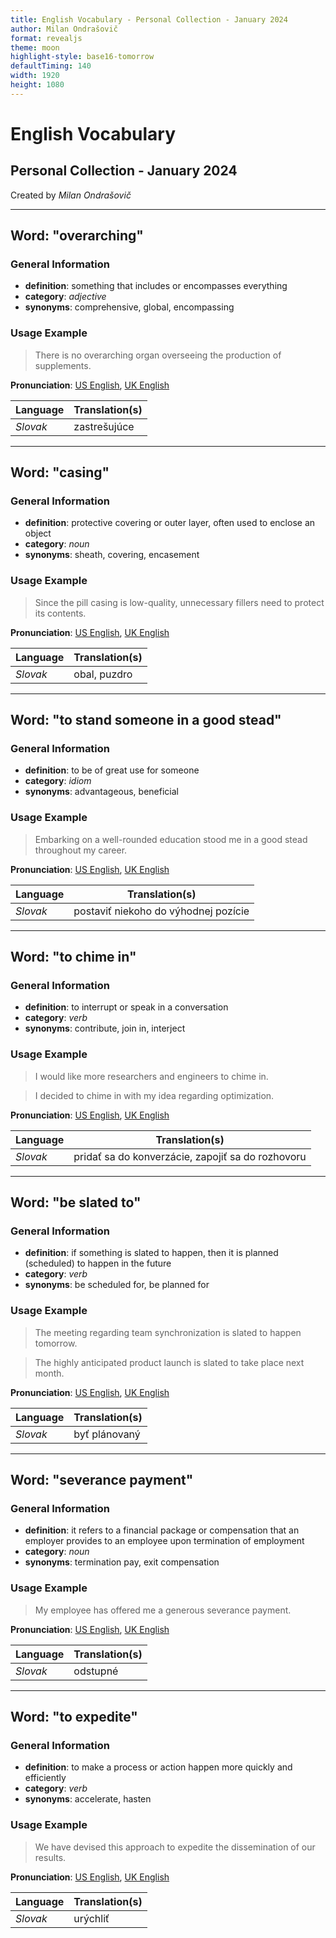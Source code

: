 ```yaml
---
title: English Vocabulary - Personal Collection - January 2024
author: Milan Ondrašovič
format: revealjs
theme: moon
highlight-style: base16-tomorrow
defaultTiming: 140
width: 1920
height: 1080
---
```


<style>
.reveal h2 { font-size: 2.0em; }
.reveal h3 { font-size: 1.5em; }
.reveal h4 { font-size: 1.25em; }

.reveal blockquote {
    padding: 0px;
}
</style>

# English Vocabulary

## Personal Collection - January 2024

Created by *Milan Ondrašovič*

---


## Word: "overarching"

### General Information

* **definition**: something that includes or encompasses everything
* **category**: *adjective*
* **synonyms**: comprehensive, global, encompassing

### Usage Example

> There is no overarching organ overseeing the production of supplements.

**Pronunciation**: [US English](https://youglish.com/pronounce/overarching/english/us), [UK English](https://youglish.com/pronounce/overarching/english/uk)

| Language | Translation(s) |
| -------- | ------------ |
| *Slovak* | zastrešujúce |

---

## Word: "casing"

### General Information

* **definition**: protective covering or outer layer, often used to enclose an object
* **category**: *noun*
* **synonyms**: sheath, covering, encasement

### Usage Example

> Since the pill casing is low-quality, unnecessary fillers need to protect its contents.

**Pronunciation**: [US English](https://youglish.com/pronounce/casing/english/us), [UK English](https://youglish.com/pronounce/casing/english/uk)

| Language | Translation(s) |
| -------- | ------------ |
| *Slovak* | obal, puzdro |

---

## Word: "to stand someone in a good stead"

### General Information

* **definition**: to be of great use for someone
* **category**: *idiom*
* **synonyms**: advantageous, beneficial

### Usage Example

> Embarking on a well-rounded education stood me in a good stead throughout my career.

**Pronunciation**: [US English](https://youglish.com/pronounce/stand%20someone%20in%20a%20good%20stead/english/us), [UK English](https://youglish.com/pronounce/stand%20someone%20in%20a%20good%20stead/english/uk)

| Language | Translation(s) |
| -------- | ------------ |
| *Slovak* | postaviť niekoho do výhodnej pozície |

---

## Word: "to chime in"

### General Information

* **definition**: to interrupt or speak in a conversation
* **category**: *verb*
* **synonyms**: contribute, join in, interject

### Usage Example

> I would like more researchers and engineers to chime in.

> I decided to chime in with my idea regarding optimization.

**Pronunciation**: [US English](https://youglish.com/pronounce/chime%20in/english/us), [UK English](https://youglish.com/pronounce/chime%20in/english/uk)

| Language | Translation(s) |
| -------- | ------------ |
| *Slovak* | pridať sa do konverzácie, zapojiť sa do rozhovoru |

---

## Word: "be slated to"

### General Information

* **definition**: if something is slated to happen, then it is planned (scheduled) to happen in the future
* **category**: *verb*
* **synonyms**: be scheduled for, be planned for

### Usage Example

> The meeting regarding team synchronization is slated to happen tomorrow.

> The highly anticipated product launch is slated to take place next month.

**Pronunciation**: [US English](https://youglish.com/pronounce/be%20slated%20to/english/us), [UK English](https://youglish.com/pronounce/be%20slated%20to/english/uk)

| Language | Translation(s) |
| -------- | ------------ |
| *Slovak* | byť plánovaný |

---

## Word: "severance payment"

### General Information

* **definition**: it refers to a financial package or compensation that an employer provides to an employee upon termination of employment
* **category**: *noun*
* **synonyms**: termination pay, exit compensation

### Usage Example

> My employee has offered me a generous severance payment.

**Pronunciation**: [US English](https://youglish.com/pronounce/severance%20payment/english/us), [UK English](https://youglish.com/pronounce/severance%20payment/english/uk)

| Language | Translation(s) |
| -------- | ------------ |
| *Slovak* | odstupné |

---

## Word: "to expedite"

### General Information

* **definition**: to make a process or action happen more quickly and efficiently
* **category**: *verb*
* **synonyms**: accelerate, hasten

### Usage Example

> We have devised this approach to expedite the dissemination of our results.

**Pronunciation**: [US English](https://youglish.com/pronounce/expedite/english/us), [UK English](https://youglish.com/pronounce/expedite/english/uk)

| Language | Translation(s) |
| -------- | ------------ |
| *Slovak* | urýchliť |


